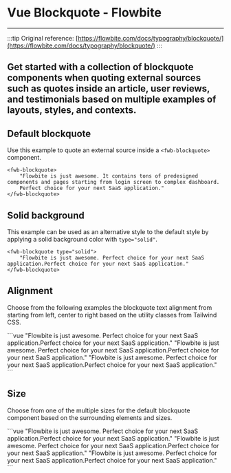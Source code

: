 <script setup>
import FwbBlockquoteExample from './typography/blockquote/FwbBlockquoteExample.vue'
import FwbBlockquoteSolidExample from './typography/blockquote/FwbBlockquoteSolidExample.vue'
import FwbBlockquoteAlignExample from './typography/blockquote/FwbBlockquoteAlignExample.vue'
import FwbBlockquoteSizeExample from './typography/blockquote/FwbBlockquoteSizeExample.vue'
</script>

# Vue Blockquote - Flowbite
---

:::tip
Original reference: [https://flowbite.com/docs/typography/blockquote/](https://flowbite.com/docs/typography/blockquote/)
:::

## Get started with a collection of blockquote components when quoting external sources such as quotes inside an article, user reviews, and testimonials based on multiple examples of layouts, styles, and contexts.

## Default blockquote

Use this example to quote an external source inside a `<fwb-blockquote>` component.

<fwb-blockquote-example/>

```vue
<fwb-blockquote>
    "Flowbite is just awesome. It contains tons of predesigned components and pages starting from login screen to complex dashboard. 
    Perfect choice for your next SaaS application."
</fwb-blockquote>
```

## Solid background
This example can be used as an alternative style to the default style by applying a solid background color with `type="solid"`.

<fwb-blockquote-solid-example />

```vue
<fwb-blockquote type="solid">
    "Flowbite is just awesome. Perfect choice for your next SaaS application.Perfect choice for your next SaaS application."
</fwb-blockquote>
```

## Alignment

Choose from the following examples the blockquote text alignment from starting from left, center to right based on the utility classes from Tailwind CSS.

<fwb-blockquote-align-example />
```vue
<fwb-blockquote class="text-left">
    "Flowbite is just awesome. Perfect choice for your next SaaS application.Perfect choice for your next SaaS application."
</fwb-blockquote>
<fwb-blockquote class="text-center">
    "Flowbite is just awesome. Perfect choice for your next SaaS application.Perfect choice for your next SaaS application."
</fwb-blockquote>
<fwb-blockquote class="text-right">
    "Flowbite is just awesome. Perfect choice for your next SaaS application.Perfect choice for your next SaaS application."
</fwb-blockquote>
```

## Size

Choose from one of the multiple sizes for the default blockquote component based on the surrounding elements and sizes.

<fwb-blockquote-size-example />
```vue
<fwb-blockquote class="text-lg">
    "Flowbite is just awesome. Perfect choice for your next SaaS application.Perfect choice for your next SaaS application."
</fwb-blockquote>
<fwb-blockquote class="text-xl">
    "Flowbite is just awesome. Perfect choice for your next SaaS application.Perfect choice for your next SaaS application."
</fwb-blockquote>
<fwb-blockquote class="text-2xl">
    "Flowbite is just awesome. Perfect choice for your next SaaS application.Perfect choice for your next SaaS application."
</fwb-blockquote>
```